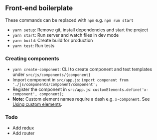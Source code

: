 ## Front-end boilerplate

These commands can be replaced with `npm` e.g. `npm run start`

+ `yarn setup`: Remove git, install dependencies and start the project
+ `yarn start`: Run server and watch files in dev mode
+ `yarn build`: Create build for production
+ `yarn test`: Run tests

### Creating components
+ `yarn create-component`: CLI to create component and test templates under `src/js/components/{component}`
+ Import component in `src/app.js`: `import component from './js/components/component/component';`
+ Register the component in `src/app.js`: `customElements.define('x-component', component);`
+ __Note:__ Custom element names require a dash e.g. `x-component`. See [Using custom elements](https://developer.mozilla.org/en-US/docs/Web/Web_Components/Using_custom_elements).

### Todo
+ Add redux
+ Add router
